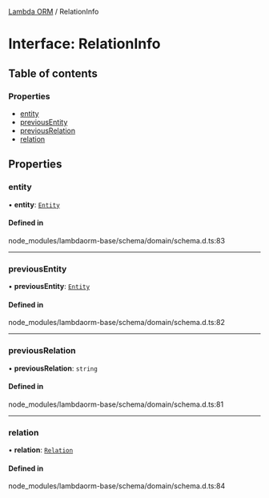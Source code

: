 [Lambda ORM](../README.md) / RelationInfo

# Interface: RelationInfo

## Table of contents

### Properties

- [entity](RelationInfo.md#entity)
- [previousEntity](RelationInfo.md#previousentity)
- [previousRelation](RelationInfo.md#previousrelation)
- [relation](RelationInfo.md#relation)

## Properties

### entity

• **entity**: [`Entity`](Entity.md)

#### Defined in

node_modules/lambdaorm-base/schema/domain/schema.d.ts:83

___

### previousEntity

• **previousEntity**: [`Entity`](Entity.md)

#### Defined in

node_modules/lambdaorm-base/schema/domain/schema.d.ts:82

___

### previousRelation

• **previousRelation**: `string`

#### Defined in

node_modules/lambdaorm-base/schema/domain/schema.d.ts:81

___

### relation

• **relation**: [`Relation`](Relation.md)

#### Defined in

node_modules/lambdaorm-base/schema/domain/schema.d.ts:84
